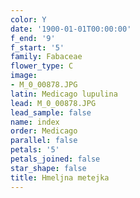 ```yaml
---
color: Y
date: '1900-01-01T00:00:00'
f_end: '9'
f_start: '5'
family: Fabaceae
flower_type: C
image:
- M_0_00878.JPG
latin: Medicago lupulina
lead: M_0_00878.JPG
lead_sample: false
name: index
order: Medicago
parallel: false
petals: '5'
petals_joined: false
star_shape: false
title: Hmeljna metejka
---
```


